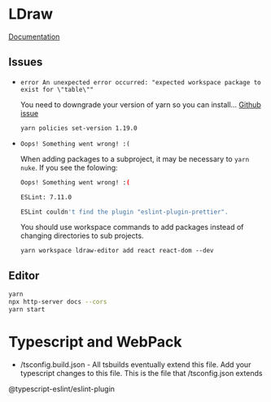 # LDraw

[Documentation](docs/README.md)

## Issues

* `error An unexpected error occurred: "expected workspace package to exist for \"table\""`

    You need to downgrade your version of yarn so you can install...
    [Github issue](https://github.com/yarnpkg/yarn/issues/7734)
    ```
    yarn policies set-version 1.19.0
    ```


* `Oops! Something went wrong! :(`

    When adding packages to a subproject, it may be necessary to `yarn nuke`.  If you see the folowing:

    ```bash
    Oops! Something went wrong! :(

    ESLint: 7.11.0

    ESLint couldn't find the plugin "eslint-plugin-prettier".
    ```

    You should use workspace commands to add packages instead of changing directories to sub projects.

    ```
    yarn workspace ldraw-editor add react react-dom --dev
    ```

## Editor

```sh
yarn
npx http-server docs --cors
yarn start
```

# Typescript and WebPack

* /tsconfig.build.json - All tsbuilds eventually extend this file. Add your typescript changes to this file. This is the file that /tsconfig.json extends


@typescript-eslint/eslint-plugin
